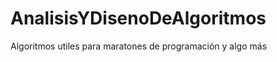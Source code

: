 AnalisisYDisenoDeAlgoritmos
===============================

Algoritmos utiles para maratones de programación y algo más
